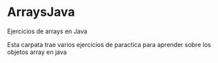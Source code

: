 # ArraysJava
Ejercicios de arrays en Java

Esta carpata trae varios ejercicios de paractica para aprender sobre los objetos array en java
